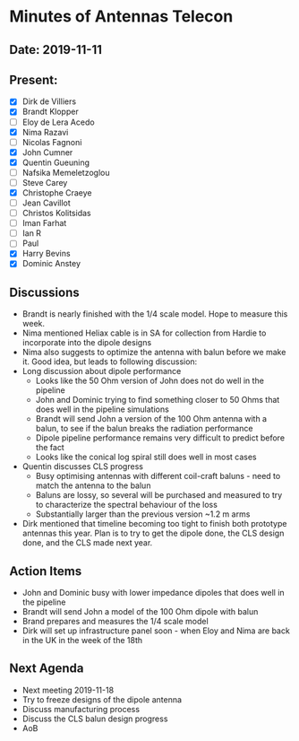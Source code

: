 # Minutes of Antennas Telecon
## Date: 2019-11-11
## Present: 
- [x] Dirk de Villiers
- [x] Brandt Klopper
- [ ] Eloy de Lera Acedo
- [x] Nima Razavi
- [ ] Nicolas Fagnoni
- [x] John Cumner
- [x] Quentin Gueuning
- [ ] Nafsika Memeletzoglou
- [ ] Steve Carey
- [x] Christophe Craeye
- [ ] Jean Cavillot
- [ ] Christos Kolitsidas
- [ ] Iman Farhat
- [ ] Ian R 
- [ ] Paul
- [x] Harry Bevins
- [x] Dominic Anstey

## Discussions
- Brandt is nearly finished with the 1/4 scale model.  Hope to measure this week.
- Nima mentioned Heliax cable is in SA for collection from Hardie to incorporate into the dipole designs
- Nima also suggests to optimize the antenna with balun before we make it.  Good idea, but leads to following discussion:
- Long discussion about dipole performance
    - Looks like the 50 Ohm version of John does not do well in the pipeline
    - John and Dominic trying to find something closer to 50 Ohms that does well in the pipeline simulations
    - Brandt will send John a version of the 100 Ohm antenna with a balun, to see if the balun breaks the radiation performance
    - Dipole pipeline performance remains very difficult to predict before the fact
    - Looks like the conical log spiral still does well in most cases
- Quentin discusses CLS progress
    - Busy optimising antennas with different coil-craft baluns - need to match the antenna to the balun
    - Baluns are lossy, so several will be purchased and measured to try to characterize the spectral behaviour of the loss
    - Substantially larger than the previous version ~1.2 m arms
- Dirk mentioned that timeline becoming too tight to finish both prototype antennas this year. Plan is to try to get the dipole done, the CLS design done, and the CLS made next year.
    
## Action Items
- John and Dominic busy with lower impedance dipoles that does well in the pipeline
- Brandt will send John a model of the 100 Ohm dipole with balun
- Brand prepares and measures the 1/4 scale model
- Dirk will set up infrastructure panel soon - when Eloy and Nima are back in the UK in the week of the 18th

## Next Agenda
- Next meeting 2019-11-18
- Try to freeze designs of the dipole antenna
- Discuss manufacturing process
- Discuss the CLS balun design progress
- AoB
